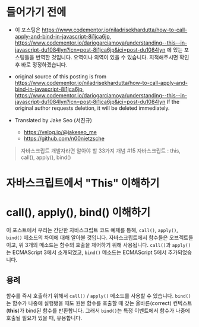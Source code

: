 # 들어가기 전에
- 이 포스팅은 https://www.codementor.io/niladrisekhardutta/how-to-call-apply-and-bind-in-javascript-8i1jca6jp, https://www.codementor.io/dariogarciamoya/understanding--this--in-javascript-du1084lyn?icn=post-8i1jca6jp&ici=post-du1084lyn 에 있는 포스팅들을 번역한 것입니다. 오역이나 의역이 있을 수 있습니다. 지적해주시면 확인 후 바로 정정하겠습니다.

- original source of this posting is from https://www.codementor.io/niladrisekhardutta/how-to-call-apply-and-bind-in-javascript-8i1jca6jp, https://www.codementor.io/dariogarciamoya/understanding--this--in-javascript-du1084lyn?icn=post-8i1jca6jp&ici=post-du1084lyn If the original author requests deletion, it will be deleted immediately.

- Translated by Jake Seo (서진규)

	- https://velog.io/@jakeseo_me
	- https://github.com/n00nietzsche

> 자바스크립트 개발자라면 알아야 할 33가지 개념 #15 자바스크립트 : this, call(), apply(), bind()

# 자바스크립트에서 "This" 이해하기

# call(), apply(), bind() 이해하기


이 포스트에서 우리는 간단한 자바스크립트 코드 예제를 통해, `call()`, `apply()`, `bind()` 메소드의 차이에 대해 알아볼 것입니다. 자바스크립트에서 함수들은 오브젝트들이고, 위 3개의 메소드는 함수의 호출을 제어하기 위해 사용됩니다. `call()`과 `apply()`는 ECMAScript 3에서 소개되었고, `bind()` 메소드는 ECMAScript 5에서 추가되었습니다.

## 용례

함수를 즉시 호출하기 위해서 `call()` / `apply()` 메소드를 사용할 수 있습니다. `bind()` 는 함수가 나중에 실행됐을 때도 원본 함수를 호출할 때 갖는 올바른(correct) 컨텍스트(**this**)가 bind된 함수를 반환합니다. 그래서 `bind()`는 특정 이벤트에서 함수가 나중에 호출될 필요가 있을 때, 유용합니다.

